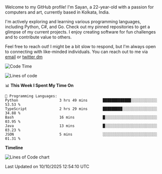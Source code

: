 Welcome to my GitHub profile! I'm Sayan, a 22-year-old with a passion for computers and art, currently based in Kolkata, India.

I'm actively exploring and learning various programming languages, including Python, C#, and Go. Check out my pinned repositories to get a glimpse of my current projects. I enjoy creating software for fun challenges and to contribute value to others.

Feel free to reach out! I might be a bit slow to respond, but I'm always open to connecting with like-minded individuals. You can reach out to me via [email](mailto:me@sayanbiswas.in) or [twitter dm](https://twitter.com/TheDankDel)

<!--START_SECTION:waka-->
![Code Time](http://img.shields.io/badge/Code%20Time-2%2C373%20hrs%2051%20mins-blue)

![Lines of code](https://img.shields.io/badge/From%20Hello%20World%20I%27ve%20Written-19.7%20million%20lines%20of%20code-blue)

📊 **This Week I Spent My Time On** 

```text
💬 Programming Languages: 
Python                   3 hrs 49 mins       █████████████░░░░░░░░░░░░   53.53 % 
TypeScript               2 hrs 29 mins       █████████░░░░░░░░░░░░░░░░   34.88 % 
Bash                     16 mins             █░░░░░░░░░░░░░░░░░░░░░░░░   03.95 % 
Java                     13 mins             █░░░░░░░░░░░░░░░░░░░░░░░░   03.23 % 
JSON                     5 mins              ░░░░░░░░░░░░░░░░░░░░░░░░░   01.31 % 
```

**Timeline**

![Lines of Code chart](https://raw.githubusercontent.com/Dank-del/Dank-del/main/assets/bar_graph.png)


 Last Updated on 10/10/2025 12:54:10 UTC
<!--END_SECTION:waka-->
